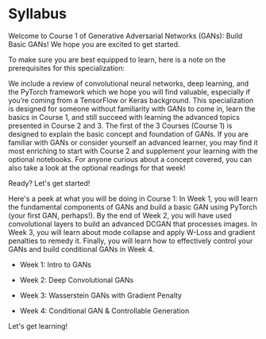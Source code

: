 # Syllabus

Welcome to Course 1 of Generative Adversarial Networks (GANs): Build Basic GANs! We hope you are excited to get started.

To make sure you are best equipped to learn, here is a note on the prerequisites for this specialization:

We include a review of convolutional neural networks, deep learning, and the PyTorch framework which we hope you will find valuable, especially if you’re coming from a TensorFlow or Keras background. This specialization is designed for someone without familiarity with GANs to come in, learn the basics in Course 1, and still succeed with learning the advanced topics presented in Course 2 and 3. The first of the 3 Courses (Course 1) is designed to explain the basic concept and foundation of GANs. If you are familiar with GANs or consider yourself an advanced learner, you may find it most enriching to start with Course 2 and supplement your learning with the optional notebooks. For anyone curious about a concept covered, you can also take a look at the optional readings for that week!

Ready? Let's get started!

Here's a peek at what you will be doing in Course 1: In Week 1, you will learn the fundamental components of GANs and build a basic GAN using PyTorch (your first GAN, perhaps!). By the end of Week 2, you will have used convolutional layers to build an advanced DCGAN that processes images. In Week 3, you will learn about mode collapse and apply W-Loss and gradient penalties to remedy it. Finally, you will learn how to effectively control your GANs and build conditional GANs in Week 4.

+ Week 1: Intro to GANs

+ Week 2: Deep Convolutional GANs

+ Week 3: Wasserstein GANs with Gradient Penalty

+ Week 4: Conditional GAN & Controllable Generation

Let's get learning!